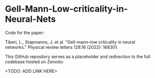 # Gell-Mann-Low-criticality-in-Neural-Nets
Code for the paper:

Tiberi, L., Stapmanns, J. et al. "Gell-mann–low criticality in neural networks." Physical review letters 128.16 (2022): 168301.

This GitHub repository serves as a placeholder and redirection to the full codebase hosted on Zenodo:

<TODO: ADD LINK HERE>


